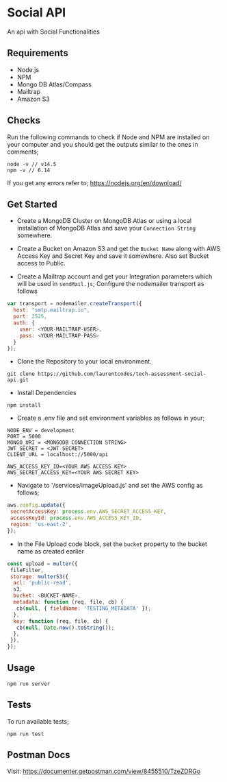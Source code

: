 # Social API

An api with Social Functionalities

## Requirements

- Node.js
- NPM
- Mongo DB Atlas/Compass
- Mailtrap
- Amazon S3

## Checks

Run the following commands to check if Node and NPM are installed on your computer and you should get the outputs similar to the ones in comments;

```npm
node -v // v14.5
npm -v // 6.14
```

If you get any errors refer to; <https://nodejs.org/en/download/>

## Get Started

- Create a MongoDB Cluster on MongoDB Atlas or using a local installation of MongoDB Atlas and save your `Connection String` somewhere.

- Create a Bucket on Amazon S3 and get the `Bucket Name` along with AWS Access Key and Secret Key and save it somewhere. Also set Bucket access to Public.

- Create a Mailtrap account and get your Integration parameters which will be used in `sendMail.js`; Configure the nodemailer transport as follows

```js
var transport = nodemailer.createTransport({
  host: "smtp.mailtrap.io",
  port: 2525,
  auth: {
    user: <YOUR-MAILTRAP-USER>,
    pass: <YOUR-MAILTRAP-PASS>
  }
});
```

- Clone the Repository to your local environment.

```git
git clone https://github.com/laurentcodes/tech-assessment-social-api.git
```

- Install Dependencies

```npm
npm install
```

- Create a .env file and set environment variables as follows in your;

```env
NODE_ENV = development
PORT = 5000
MONGO_URI = <MONGODB CONNECTION STRING>
JWT_SECRET = <JWT SECRET>
CLIENT_URL = localhost://5000/api

AWS_ACCESS_KEY_ID=<YOUR AWS ACCESS KEY>
AWS_SECRET_ACCESS_KEY=<YOUR AWS SECRET KEY>
```

- Navigate to '/services/imageUpload.js' and set the AWS config as follows;

```js
aws.config.update({
 secretAccessKey: process.env.AWS_SECRET_ACCESS_KEY,
 accessKeyId: process.env.AWS_ACCESS_KEY_ID,
 region: 'us-east-2',
});
```

- In the File Upload code block, set the `bucket` property to the bucket name as created earlier

```js
const upload = multer({
 fileFilter,
 storage: multerS3({
  acl: 'public-read',
  s3,
  bucket: <BUCKET-NAME>,
  metadata: function (req, file, cb) {
   cb(null, { fieldName: 'TESTING_METADATA' });
  },
  key: function (req, file, cb) {
   cb(null, Date.now().toString());
  },
 }),
});
```

## Usage

```npm
npm run server
```

## Tests

To run available tests;

```npm
npm run test
```

## Postman Docs

Visit: <https://documenter.getpostman.com/view/8455510/TzeZDRGo>

